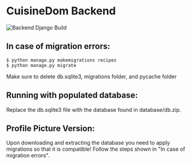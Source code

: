 # CuisineDom Backend  

![Backend Django Build](https://github.com/mbalazs98/Softtech_CuisineDom/workflows/CuisineDom%20Backend/badge.svg)


## In case of migration errors:
```
$ python manage.py makemigrations recipes
$ python manage.py migrate
```
Make sure to delete db.sqlite3, migrations folder, and pycache folder  

## Running with populated database:
Replace the db.sqlite3 file with the database found in database/db.zip.

## Profile Picture Version:
Upon downloading and extracting the database you need to apply migrations so that it is compatible! Follow the steps shown in "In case of migration errors".